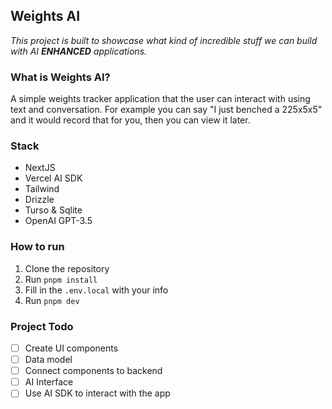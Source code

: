 ## Weights AI

*This project is built to showcase what kind of incredible stuff we can build with AI **ENHANCED** applications.*

### What is Weights AI?

A simple weights tracker application that the user can interact with using text and conversation. For example you can say "I just benched a 225x5x5" and it would record that for you, then you can view it later.

### Stack

- NextJS
- Vercel AI SDK
- Tailwind
- Drizzle
- Turso & Sqlite
- OpenAI GPT-3.5

### How to run

1. Clone the repository
2. Run `pnpm install`
3. Fill in the `.env.local` with your info
4. Run `pnpm dev`

### Project Todo

- [ ] Create UI components
- [ ] Data model
- [ ] Connect components to backend
- [ ] AI Interface
- [ ] Use AI SDK to interact with the app